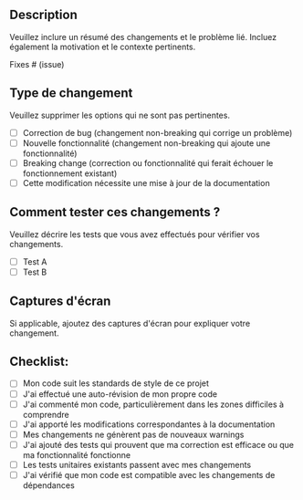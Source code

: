 ## Description
Veuillez inclure un résumé des changements et le problème lié. Incluez également la motivation et le contexte pertinents.

Fixes # (issue)

## Type de changement
Veuillez supprimer les options qui ne sont pas pertinentes.

- [ ] Correction de bug (changement non-breaking qui corrige un problème)
- [ ] Nouvelle fonctionnalité (changement non-breaking qui ajoute une fonctionnalité)
- [ ] Breaking change (correction ou fonctionnalité qui ferait échouer le fonctionnement existant)
- [ ] Cette modification nécessite une mise à jour de la documentation

## Comment tester ces changements ?
Veuillez décrire les tests que vous avez effectués pour vérifier vos changements.

- [ ] Test A
- [ ] Test B

## Captures d'écran
Si applicable, ajoutez des captures d'écran pour expliquer votre changement.

## Checklist:
- [ ] Mon code suit les standards de style de ce projet
- [ ] J'ai effectué une auto-révision de mon propre code
- [ ] J'ai commenté mon code, particulièrement dans les zones difficiles à comprendre
- [ ] J'ai apporté les modifications correspondantes à la documentation
- [ ] Mes changements ne génèrent pas de nouveaux warnings
- [ ] J'ai ajouté des tests qui prouvent que ma correction est efficace ou que ma fonctionnalité fonctionne
- [ ] Les tests unitaires existants passent avec mes changements
- [ ] J'ai vérifié que mon code est compatible avec les changements de dépendances 